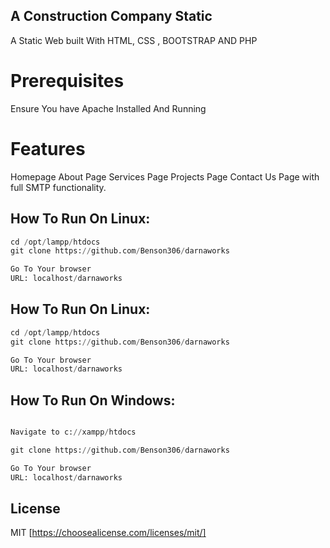 ## A Construction Company Static
A Static Web built With HTML, CSS , BOOTSTRAP AND PHP

# Prerequisites
Ensure You have Apache Installed And Running


# Features
Homepage
About Page
Services Page
Projects Page
Contact Us Page with full SMTP functionality.

## How To Run On Linux:

```python
cd /opt/lampp/htdocs
git clone https://github.com/Benson306/darnaworks

Go To Your browser
URL: localhost/darnaworks
```

## How To Run On Linux:

```python
cd /opt/lampp/htdocs
git clone https://github.com/Benson306/darnaworks

Go To Your browser
URL: localhost/darnaworks
```

## How To Run On Windows:

```python

Navigate to c://xampp/htdocs

git clone https://github.com/Benson306/darnaworks

Go To Your browser
URL: localhost/darnaworks
```

## License
MIT [https://choosealicense.com/licenses/mit/]
